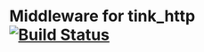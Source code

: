# Middleware for tink_http [![Build Status](https://travis-ci.org/haxetink/tink_http_middleware.svg?branch=master)](https://travis-ci.org/haxetink/tink_http_middleware)
